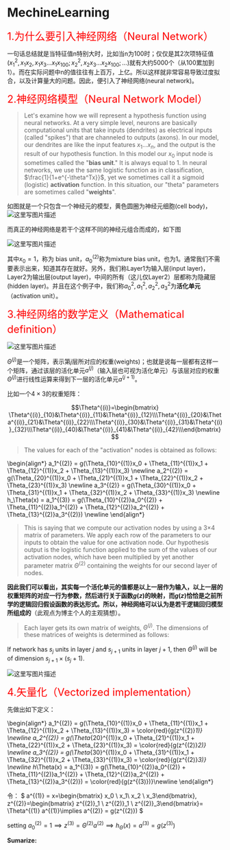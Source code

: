 # MechineLearning

<font size = 5 color = red> 1.为什么要引入神经网络（Neural Network）</font>

一句话总结就是当特征值n特别大时，比如当n为100时；仅仅是其2次项特征值$(x_1^2,x_1x_2,x_1x_3\dots x_1x_{100};x_2^2,x_2x_3\dots x_2x_{100};\dots)$就有大约5000个（从100累加到1）。而在实际问题中n的值往往有上百万，上亿。所以这样就非常容易导致过度拟合，以及计算量大的问题。因此，便引入了神经网络(neural network)。

<font size = 5 color = red> 2.神经网络模型（Neural Network Model）</font>

> Let's examine how we will represent a hypothesis function using neural networks. At a very simple level, neurons are basically computational units that take inputs (dendrites) as electrical inputs (called "spikes") that are channeled to outputs (axons). In our model, our dendrites are like the input features $x_1\dots x_n$, and the output is the result of our hypothesis function. In this model our $x_0$ input node is sometimes called the "**bias unit**." It is always equal to 1. In neural networks, we use the same logistic function as in classification, $\frac{1}{1+e^{-\theta^Tx}}$, yet we sometimes call it a sigmoid (logistic) **activation** function. In this situation, our "theta" parameters are sometimes called "**weights**".

如图就是一个只包含一个神经元的模型，黄色圆圈为神经元细胞(cell body)，
![这里写图片描述](http://img.blog.csdn.net/20170702175636007?watermark/2/text/aHR0cDovL2Jsb2cuY3Nkbi5uZXQvVGhlX2xhc3Rlc3Q=/font/5a6L5L2T/fontsize/400/fill/I0JBQkFCMA==/dissolve/70/gravity/SouthEast)

而真正的神经网络是若干个这样不同的神经元组合而成的，如下图

![这里写图片描述](http://img.blog.csdn.net/20170702180601075?watermark/2/text/aHR0cDovL2Jsb2cuY3Nkbi5uZXQvVGhlX2xhc3Rlc3Q=/font/5a6L5L2T/fontsize/400/fill/I0JBQkFCMA==/dissolve/70/gravity/SouthEast)

其中$x_0 = 1$，称为 bias unit，$a_0^{(2)}$称为mixture bias unit，也为1。通常我们不需要表示出来，知道其存在就好。另外，我们称Layer1为输入层(input layer)，Layer2为输出层(output layer)，中间的所有（这儿仅Layer2）层都称为隐藏层(hidden layer)。并且在这个例子中，我们称$a^2_0,a^2_1,a^2_2,a^2_3$为**活化单元**（activation unit）。

<font size = 5 color = red> 3.神经网络的数学定义（Mathematical definition）</font>

![这里写图片描述](http://img.blog.csdn.net/20170702182145679?watermark/2/text/aHR0cDovL2Jsb2cuY3Nkbi5uZXQvVGhlX2xhc3Rlc3Q=/font/5a6L5L2T/fontsize/400/fill/I0JBQkFCMA==/dissolve/70/gravity/SouthEast)

$\Theta^{(j)}$是一个矩阵，表示第$j$层所对应的权重(weights)；也就是说每一层都有这样一个矩阵，通过该层的活化单元$a^{(j)}$（输入层也可视为活化单元）与该层对应的权重$\Theta^{(j)}$进行线性运算来得到下一层的活化单元$a^{(j+1)}$。

比如一个$4\times3$的权重矩阵：

$$\Theta^{(i)}=\begin{bmatrix} \Theta^{(i)}_{10}&\Theta^{(i)}_{11}&\Theta^{(i)}_{12}\\\Theta^{(i)}_{20}&\Theta^{(i)}_{21}&\Theta^{(i)}_{22}\\\Theta^{(i)}_{30}&\Theta^{(i)}_{31}&\Theta^{(i)}_{32}\\\Theta^{(i)}_{40}&\Theta^{(i)}_{41}&\Theta^{(i)}_{42}\\\end{bmatrix}$$


> The values for each of the "activation" nodes is obtained as follows:

\begin{align*} a_1^{(2)} = g(\Theta_{10}^{(1)}x_0 + \Theta_{11}^{(1)}x_1 + \Theta_{12}^{(1)}x_2 + \Theta_{13}^{(1)}x_3) \newline a_2^{(2)} = g(\Theta_{20}^{(1)}x_0 + \Theta_{21}^{(1)}x_1 + \Theta_{22}^{(1)}x_2 + \Theta_{23}^{(1)}x_3) \newline a_3^{(2)} = g(\Theta_{30}^{(1)}x_0 + \Theta_{31}^{(1)}x_1 + \Theta_{32}^{(1)}x_2 + \Theta_{33}^{(1)}x_3) \newline h_\Theta(x) = a_1^{(3)} = g(\Theta_{10}^{(2)}a_0^{(2)} + \Theta_{11}^{(2)}a_1^{(2)} + \Theta_{12}^{(2)}a_2^{(2)} + \Theta_{13}^{(2)}a_3^{(2)}) \newline \end{align*}


> This is saying that we compute our activation nodes by using a 3×4 matrix of parameters. We apply each row of the parameters to our inputs to obtain the value for one activation node. Our hypothesis output is the logistic function applied to the sum of the values of our activation nodes, which have been multiplied by yet another parameter matrix $\Theta^{(2)}$ containing the weights for our second layer of nodes.


**因此我们可以看出，其实每一个活化单元的值都是以上一层作为输入，以上一层的权重矩阵的对应一行为参数，然后进行关于函数$g(z)$的映射，而$g(z)$恰恰是之前所学的逻辑回归假设函数的表达形式。所以，神经网络可以认为是若干逻辑回归模型所组成的**（此观点为博主个人的主观猜想）。

> Each layer gets its own matrix of weights, $\Theta^{(j)}$. The dimensions of these matrices of weights is determined as follows:
> 
 If network has $s_j$ units in layer $j$ and $s_{j+1}$ units in layer $j+1$, then $\Theta^{(j)}$ will be of dimension $s_{j+1} \times (s_j + 1)$.
 
 
![这里写图片描述](http://img.blog.csdn.net/20170702190216051?watermark/2/text/aHR0cDovL2Jsb2cuY3Nkbi5uZXQvVGhlX2xhc3Rlc3Q=/font/5a6L5L2T/fontsize/400/fill/I0JBQkFCMA==/dissolve/70/gravity/SouthEast)

<font size = 5 color = red> 4.矢量化（Vectorized implementation）</font>

先做出如下定义：

\begin{align*} a_1^{(2)} = g(\Theta_{10}^{(1)}x_0 + \Theta_{11}^{(1)}x_1 + \Theta_{12}^{(1)}x_2 + \Theta_{13}^{(1)}x_3) = \color{red}{g(z^{(2)}_1)}
 \newline a_2^{(2)} = g(\Theta_{20}^{(1)}x_0 + \Theta_{21}^{(1)}x_1 + \Theta_{22}^{(1)}x_2 + \Theta_{23}^{(1)}x_3) = \color{red}{g(z^{(2)}_2)}
 \newline a_3^{(2)} = g(\Theta_{30}^{(1)}x_0 + \Theta_{31}^{(1)}x_1 + \Theta_{32}^{(1)}x_2 + \Theta_{33}^{(1)}x_3) = \color{red}{g(z^{(2)}_3)}
 \newline h_\Theta(x) = a_1^{(3)} = g(\Theta_{10}^{(2)}a_0^{(2)} + \Theta_{11}^{(2)}a_1^{(2)} + \Theta_{12}^{(2)}a_2^{(2)} + \Theta_{13}^{(2)}a_3^{(2)}) = \color{red}{g(z^{(3)})}\newline \end{align*}

令：
$ a^{(1)} = x=\begin{bmatrix} x_0 \\ x_1\\ x_2 \\ x_3\end{bmatrix}, z^{(2)}=\begin{bmatrix} z^{(2)}_1 \\ z^{(2)}_1 \\ z^{(2)}_3\end{bmatrix}= \Theta^{(1)} a^{(1)}\implies a^{(2)} = g(z^{(2)}) $ 

setting $a^{(2)}_0 =1 \implies z^{(3)} = \Theta^{(2)}a^{(2)} \implies h_\Theta(x)=a^{(3)}=g(z^{(3)})$

**Sumarize:**

